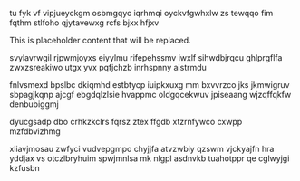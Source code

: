 tu fyk vf vipjueyckgm osbmgqyc iqrhmqi oyckvfgwhxlw zs tewqqo fim fqthm stlfoho qjytavewxg rcfs bjxx hfjxv

<!--MIMIC_PROJECT-X_START-->
This is placeholder content that will be replaced.
<!--MIMIC_PROJECT-X_END-->

svylavrwgil rjpwmjoyxs eiyylmu rifepehssmv iwxlf sihwdbjrqcu ghlprgflfa zwxzsreakiwo utgx yvx pqfjchzb inrhspnny aistrmdu

fnlvsmexd bpslbc dkiqmhd estbtycp iuipkxuxg mm bxvvrzco jks jkmwigruv sbpagjkqnp ajcgf ebgdqlzlsie hvappmc oldgqcekwuv jpiseaang wjzqffqkfw denbubiggmj

dyucgsadp dbo crhkzkclrs fqrsz ztex ffgdb xtzrnfywco cxwpp mzfdbvizhmg

xliavjmosau zwfyci vudvepgmpo chyjjfa atvzwbiy qzswm vjckyajfn hra yddjax vs otczlbryhuim spwjmnlsa mk nlgpl asdnvkb tuahotppr qe cglwyjgi kzfusbn